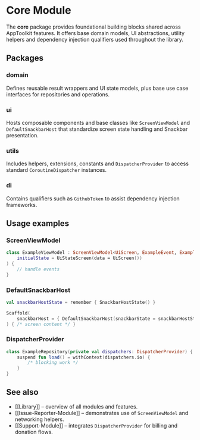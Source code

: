 # Core Module

The **core** package provides foundational building blocks shared across AppToolkit features. It offers base domain models, UI abstractions, utility helpers and dependency injection qualifiers used throughout the library.

## Packages

### domain
Defines reusable result wrappers and UI state models, plus base use case interfaces for repositories and operations.

### ui
Hosts composable components and base classes like `ScreenViewModel` and `DefaultSnackbarHost` that standardize screen state handling and Snackbar presentation.

### utils
Includes helpers, extensions, constants and `DispatcherProvider` to access standard `CoroutineDispatcher` instances.

### di
Contains qualifiers such as `GithubToken` to assist dependency injection frameworks.

## Usage examples

### ScreenViewModel
```kotlin
class ExampleViewModel : ScreenViewModel<UiScreen, ExampleEvent, ExampleAction>(
    initialState = UiStateScreen(data = UiScreen())
) {
    // handle events
}
```

### DefaultSnackbarHost
```kotlin
val snackbarHostState = remember { SnackbarHostState() }

Scaffold(
    snackbarHost = { DefaultSnackbarHost(snackbarState = snackbarHostState) }
) { /* screen content */ }
```

### DispatcherProvider
```kotlin
class ExampleRepository(private val dispatchers: DispatcherProvider) {
    suspend fun load() = withContext(dispatchers.io) {
        /* blocking work */
    }
}
```

## See also

- [[Library]] – overview of all modules and features.
- [[Issue-Reporter-Module]] – demonstrates use of `ScreenViewModel` and networking helpers.
- [[Support-Module]] – integrates `DispatcherProvider` for billing and donation flows.
